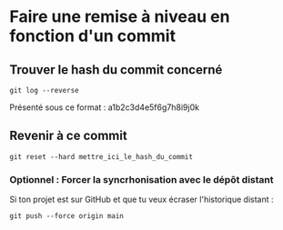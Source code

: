 # Faire une remise à niveau en fonction d'un commit

## Trouver le hash du commit concerné

`git log --reverse`

Présenté sous ce format : a1b2c3d4e5f6g7h8i9j0k

## Revenir à ce commit

`git reset --hard mettre_ici_le_hash_du_commit`

### Optionnel : Forcer la syncrhonisation avec le dépôt distant

Si ton projet est sur GitHub et que tu veux écraser l'historique distant :

`git push --force origin main`
